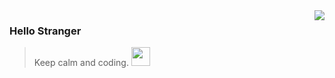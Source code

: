 <img align="right" src="https://github-readme-stats.vercel.app/api?username=gaoxt&show_icons=true&icon_color=805AD5&text_color=718096&bg_color=ffffff&hide_title=true" />

### Hello Stranger

> Keep calm and coding.  <img src="https://media.giphy.com/media/WUlplcMpOCEmTGBtBW/giphy.gif" width="30">
